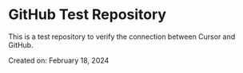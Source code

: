 # GitHub Test Repository

This is a test repository to verify the connection between Cursor and GitHub.

Created on: February 18, 2024 